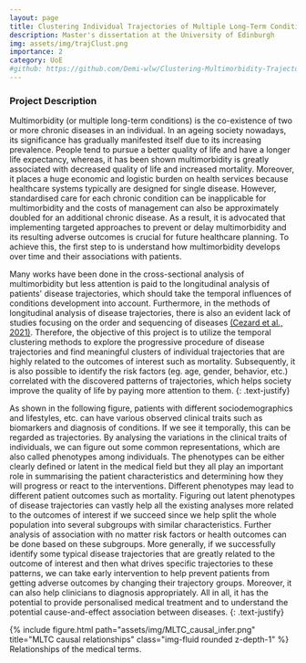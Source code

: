 ```yaml
---
layout: page
title: Clustering Individual Trajectories of Multiple Long-Term Conditions
description: Master's dissertation at the University of Edinburgh
img: assets/img/trajClust.png
importance: 2
category: UoE
#github: https://github.com/Demi-wlw/Clustering-Multimorbidity-Trajectories
---
```


### Project Description

Multimorbidity (or multiple long-term conditions) is the co-existence of two or more chronic diseases in an individual. 
In an ageing society nowadays, its significance has gradually manifested itself due to its increasing prevalence. 
People tend to pursue a better quality of life and have a longer life expectancy, whereas, it has been shown multimorbidity is greatly associated with decreased quality of life and increased mortality. 
Moreover, it places a huge economic and logistic burden on health services because healthcare systems typically are designed for single disease. However, standardised care for each chronic condition can be inapplicable for multimorbidity and the costs of management can also be approximately doubled for an additional chronic disease. 
As a result, it is advocated that implementing targeted approaches to prevent or delay multimorbidity and its resulting adverse outcomes is crucial for future healthcare planning. To achieve this, the first step to is understand how multimorbidity develops over time and their associations with patients. 

Many works have been done in the cross-sectional analysis of multimorbidity but less attention is paid to the longitudinal analysis of patients' disease trajectories, which should take the temporal influences of conditions development into account. 
Furthermore, in the methods of longitudinal analysis of disease trajectories, there is also an evident lack of studies focusing on the order and sequencing of diseases [(Cezard et al., 2021)](https://bmjopen.bmj.com/content/11/11/e048485). 
Therefore, the objective of this project is to utilize the temporal clustering methods to explore the progressive procedure of disease trajectories and find meaningful clusters of individual trajectories that are highly related to the outcomes of interest such as mortality. 
Subsequently, it is also possible to identify the risk factors (eg. age, gender, behavior, etc.) correlated with the discovered patterns of trajectories, which helps society improve the quality of life by paying more attention to them.
{: .text-justify}

As shown in the following figure, patients with different sociodemographics and lifestyles, etc. can have various observed clinical traits such as biomarkers and diagnosis of conditions. 
If we see it temporally, this can be regarded as trajectories. By analysing the variations in the clinical traits of individuals, we can figure out some common representations, which are also called phenotypes among individuals. 
The phenotypes can be either clearly defined or latent in the medical field but they all play an important role in summarising the patient characteristics and determining how they will progress or react to the interventions. 
Different phenotypes may lead to different patient outcomes such as mortality. Figuring out latent phenotypes of disease trajectories can vastly help all the existing analyses more related to the outcomes of interest if we succeed since we help split the whole population into several subgroups with similar characteristics. 
Further analysis of association with no matter risk factors or health outcomes can be done based on these subgroups. 
More generally, if we successfully identify some typical disease trajectories that are greatly related to the outcome of interest and then what drives specific trajectories to these patterns, we can take early intervention to help prevent patients from getting adverse outcomes by changing their trajectory groups. 
Moreover, it can also help clinicians to diagnosis appropriately. All in all, it has the potential to provide personalised medical treatment and to understand the potential cause-and-effect association between diseases.
{: .text-justify}

<div class="row justify-content-sm-center">
    <div class="col-sm-6 mt-3 mt-md-0">
        {% include figure.html path="assets/img/MLTC_causal_infer.png" title="MLTC causal relationships" class="img-fluid rounded z-depth-1" %}
    </div>
</div>
<div class="caption">
    Relationships of the medical terms.
</div>
